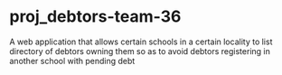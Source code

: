 # proj_debtors-team-36
A web application that allows certain schools in a certain locality to list directory of debtors owning them so as to avoid debtors registering in another school with pending debt
